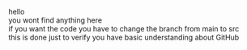 hello <br>
you wont find anything here<br>
if you want the code you have to change the branch from main to src<br>
this is done just to verify you have basic understanding about GitHub
